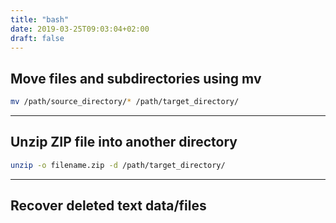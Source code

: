```yaml
---
title: "bash"
date: 2019-03-25T09:03:04+02:00
draft: false
---
```


## Move files and subdirectories using mv

```bash
mv /path/source_directory/* /path/target_directory/
```

---

## Unzip ZIP file into another directory

```bash
unzip -o filename.zip -d /path/target_directory/
```

---

## Recover deleted text data/files
